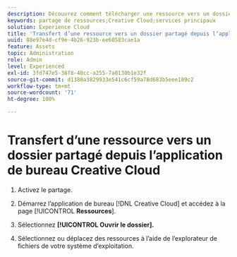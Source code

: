 ```yaml
---
description: Découvrez comment télécharger une ressource vers un dossier partagé de l’application de bureau Creative Cloud vers Experience Cloud.
keywords: partage de ressources;Creative Cloud;services principaux
solution: Experience Cloud
title: 'Transfert d’une ressource vers un dossier partagé depuis l’application de bureau Creative Cloud '
uuid: 88e97e4d-cf9e-4b26-923b-ee60583cae1a
feature: Assets
topic: Administration
role: Admin
level: Experienced
exl-id: 3fd747e5-38f8-40cc-a255-7a0130b1e32f
source-git-commit: d1380a3829933e541c6cf59a78d683b5eee109c2
workflow-type: tm+mt
source-wordcount: '71'
ht-degree: 100%

---
```


# Transfert d’une ressource vers un dossier partagé depuis l’application de bureau Creative Cloud

1. Activez le partage.

1. Démarrez l’application de bureau [!DNL Creative Cloud] et accédez à la page [!UICONTROL **Ressources**].

1. Sélectionnez **[!UICONTROL Ouvrir le dossier].**

1. Sélectionnez ou déplacez des ressources à l’aide de l’explorateur de fichiers de votre système d’exploitation.
